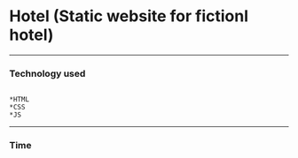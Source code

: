# Hotel (Static website for fictionl hotel)

- - - -

### Technology used

```

*HTML
*CSS
*JS

```

- - - -

### Time

``` ~2,5 month (Half April, May and June 2019)

